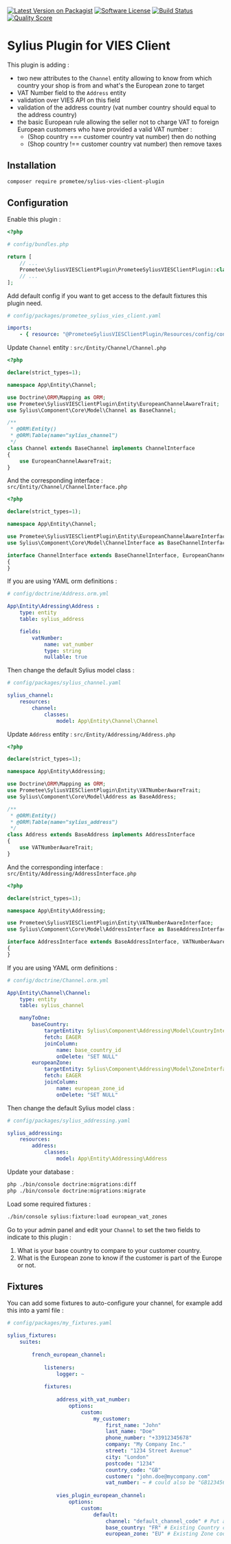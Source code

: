 [![Latest Version on Packagist][ico-version]][link-packagist]
[![Software License][ico-license]](LICENSE)
[![Build Status][ico-travis]][link-travis]
[![Quality Score][ico-code-quality]][link-code-quality]

# Sylius Plugin for VIES Client

This plugin is adding :

- two new attributes to the `Channel` entity allowing to know from
  which country your shop is from and what's the European zone to target
- VAT Number field to the `Address` entity
- validation over VIES API on this field
- validation of the address country (vat number country should equal to the address country)
- the basic European rule allowing the seller not to charge
  VAT to foreign European customers who have provided a valid VAT number :
    - (Shop country === customer country vat number) then do nothing
    - (Shop country !== customer country vat number) then remove taxes

## Installation

```bash
composer require prometee/sylius-vies-client-plugin
```
## Configuration

Enable this plugin :

```php
<?php

# config/bundles.php

return [
    // ...
    Prometee\SyliusVIESClientPlugin\PrometeeSyliusVIESClientPlugin::class => ['all' => true],
    // ...
];
```

Add default config if you want to get access to the default fixtures this plugin need.

```yaml
# config/packages/prometee_sylius_vies_client.yaml

imports:
    - { resource: "@PrometeeSyliusVIESClientPlugin/Resources/config/config.yaml" }

```

Update `Channel` entity : `src/Entity/Channel/Channel.php`

```php
<?php

declare(strict_types=1);

namespace App\Entity\Channel;

use Doctrine\ORM\Mapping as ORM;
use Prometee\SyliusVIESClientPlugin\Entity\EuropeanChannelAwareTrait;
use Sylius\Component\Core\Model\Channel as BaseChannel;

/**
 * @ORM\Entity()
 * @ORM\Table(name="sylius_channel")
 */
class Channel extends BaseChannel implements ChannelInterface
{
    use EuropeanChannelAwareTrait;
}
```

And the corresponding interface : `src/Entity/Channel/ChannelInterface.php`

```php
<?php

declare(strict_types=1);

namespace App\Entity\Channel;

use Prometee\SyliusVIESClientPlugin\Entity\EuropeanChannelAwareInterface;
use Sylius\Component\Core\Model\ChannelInterface as BaseChannelInterface;

interface ChannelInterface extends BaseChannelInterface, EuropeanChannelAwareInterface
{
}
```

If you are using YAML orm definitions :

```yaml
# config/doctrine/Address.orm.yml

App\Entity\Adressing\Address :
    type: entity
    table: sylius_address

    fields:
        vatNumber:
            name: vat_number
            type: string
            nullable: true
```

Then change the default Sylius model class :

```yaml
# config/packages/sylius_channel.yaml

sylius_channel:
    resources:
        channel:
            classes:
                model: App\Entity\Channel\Channel
```

Update `Address` entity : `src/Entity/Addressing/Address.php`

```php
<?php

declare(strict_types=1);

namespace App\Entity\Addressing;

use Doctrine\ORM\Mapping as ORM;
use Prometee\SyliusVIESClientPlugin\Entity\VATNumberAwareTrait;
use Sylius\Component\Core\Model\Address as BaseAddress;

/**
 * @ORM\Entity()
 * @ORM\Table(name="sylius_address")
 */
class Address extends BaseAddress implements AddressInterface
{
    use VATNumberAwareTrait;
}
```

And the corresponding interface : `src/Entity/Addressing/AddressInterface.php`

```php
<?php

declare(strict_types=1);

namespace App\Entity\Addressing;

use Prometee\SyliusVIESClientPlugin\Entity\VATNumberAwareInterface;
use Sylius\Component\Core\Model\AddressInterface as BaseAddressInterface;

interface AddressInterface extends BaseAddressInterface, VATNumberAwareInterface
{
}
```
If you are using YAML orm definitions :

```yaml
# config/doctrine/Channel.orm.yml

App\Entity\Channel\Channel:
    type: entity
    table: sylius_channel

    manyToOne:
        baseCountry:
            targetEntity: Sylius\Component\Addressing\Model\CountryInterface
            fetch: EAGER
            joinColumn:
                name: base_country_id
                onDelete: "SET NULL"
        europeanZone:
            targetEntity: Sylius\Component\Addressing\Model\ZoneInterface
            fetch: EAGER
            joinColumn:
                name: european_zone_id
                onDelete: "SET NULL"
```

Then change the default Sylius model class :

```yaml
# config/packages/sylius_addressing.yaml

sylius_addressing:
    resources:
        address:
            classes:
                model: App\Entity\Addressing\Address
```

Update your database :

```bash
php ./bin/console doctrine:migrations:diff
php ./bin/console doctrine:migrations:migrate
```

Load some required fixtures :

```bash
./bin/console sylius:fixture:load european_vat_zones
````

Go to your admin panel and edit your `Channel` to set the two fields to indicate to this plugin :
1. What is your base country to compare to your customer country.
2. What is the European zone to know if the customer is part of the Europe or not.

## Fixtures

You can add some fixtures to auto-configure your channel, for example add this into a yaml file :

```yaml
# config/packages/my_fixtures.yaml

sylius_fixtures:
    suites:
    
        french_european_channel:    
        
            listeners:
                logger: ~
                
            fixtures:
                
                address_with_vat_number:
                    options:
                        custom:
                            my_customer:
                                first_name: "John"
                                last_name: "Doe"
                                phone_number: "+33912345678"
                                company: "My Company Inc."
                                street: "1234 Street Avenue"
                                city: "London"
                                postcode: "1234"
                                country_code: "GB"
                                customer: "john.doe@mycompany.com"
                                vat_number: ~ # could also be "GB123456789"
            
                vies_plugin_european_channel:
                    options:
                        custom:
                            default:
                                channel: "default_channel_code" # Put an existing Channel code
                                base_country: "FR" # Existing Country code
                                european_zone: "EU" # Existing Zone code
``` 

[ico-version]: https://img.shields.io/packagist/v/Prometee/sylius-vies-client-plugin.svg?style=flat-square
[ico-license]: https://img.shields.io/badge/license-MIT-brightgreen.svg?style=flat-square
[ico-travis]: https://img.shields.io/travis/Prometee/SyliusVIESClientPlugin/master.svg?style=flat-square
[ico-code-quality]: https://img.shields.io/scrutinizer/g/Prometee/SyliusVIESClientPlugin.svg?style=flat-square

[link-packagist]: https://packagist.org/packages/prometee/sylius-vies-client-plugin
[link-travis]: https://travis-ci.org/Prometee/SyliusVIESClientPlugin
[link-scrutinizer]: https://scrutinizer-ci.com/g/Prometee/SyliusVIESClientPlugin/code-structure
[link-code-quality]: https://scrutinizer-ci.com/g/Prometee/SyliusVIESClientPlugin
